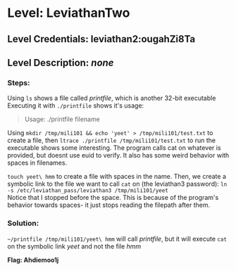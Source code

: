 # Level: LeviathanTwo
## Level Credentials: leviathan2:ougahZi8Ta
## Level Description: *none*

### Steps: 
Using `ls` shows a file called *printfile*, which is another 32-bit executable    
Executing it with `./printfile` shows it's usage:  
> Usage: ./printfile filename  

Using `mkdir /tmp/mili101 && echo 'yeet' > /tmp/mili101/test.txt` to create a file, then `ltrace ./printfile /tmp/mili101/test.txt` to run the executable shows some interesting. The program calls cat on whatever is provided, but doesnt use euid to verify. It also has some weird behavior with spaces in filenames.  

`touch yeet\ hmm` to create a file with spaces in the name. Then, we create a symbolic link to the file we want to call `cat` on (the leviathan3 password): `ln -s /etc/leviathan_pass/leviathan3 /tmp/mili101/yeet`  
Notice that I stopped before the space. This is because of the program's behavior towards spaces- it just stops reading the filepath after them.  
### Solution:
`~/printfile /tmp/mili101/yeet\ hmm` will call *printfile*, but it will execute `cat` on the symbolic link *yeet* and not the file *hmm*  


**Flag: Ahdiemoo1j**
